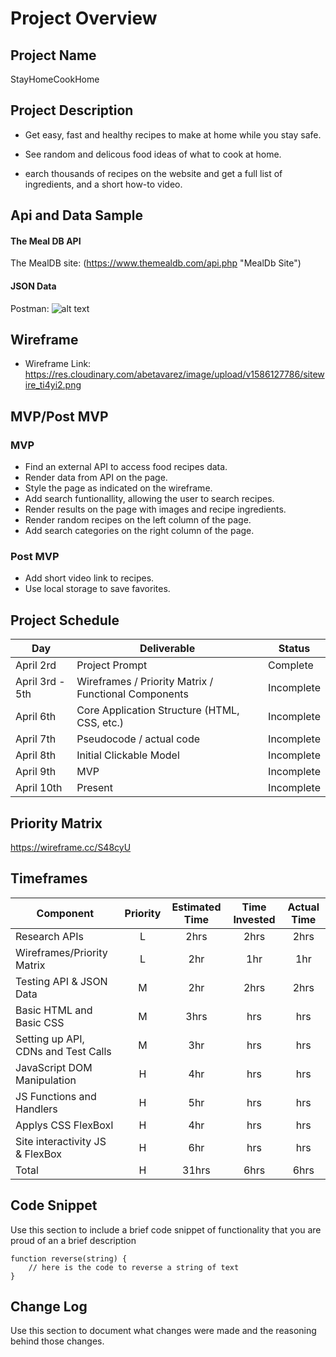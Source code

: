 # Project Overview

## Project Name
StayHomeCookHome

## Project Description

+ Get easy, fast and healthy recipes to make at home while you stay safe. 

+ See random and delicous food ideas of what to cook at home.

+ earch thousands of recipes on the website and get a full list of ingredients, and a short how-to video.

## Api and Data Sample

#### The Meal DB API

The MealDB site: 
(https://www.themealdb.com/api.php "MealDb Site")

#### JSON Data

Postman: 
![alt text](https://res.cloudinary.com/abetavarez/image/upload/v1586121154/postman_ulhuhm.png "JSON DATA")

## Wireframe
+ Wireframe Link:
https://res.cloudinary.com/abetavarez/image/upload/v1586127786/sitewire_ti4yi2.png

## MVP/Post MVP

### MVP
+ Find an external API to access food recipes data.
+ Render data from API on the page.
+ Style the page as indicated on the wireframe.
+ Add search funtionallity, allowing the user to search recipes.
+ Render results on the page with images and recipe ingredients.
+ Render random recipes on the left column of the page.
+ Add search categories on the right column of the page. 

### Post MVP
+ Add short video link  to recipes.
+ Use local storage to save favorites. 

## Project Schedule

|  Day | Deliverable | Status
|---|---| ---|
|April 2rd| Project Prompt | Complete
|April 3rd - 5th| Wireframes / Priority Matrix / Functional Components | Incomplete
|April 6th| Core Application Structure (HTML, CSS, etc.) | Incomplete
|April 7th| Pseudocode / actual code | Incomplete
|April 8th| Initial Clickable Model  | Incomplete
|April 9th| MVP | Incomplete
|April 10th| Present | Incomplete

## Priority Matrix
https://wireframe.cc/S48cyU
## Timeframes

| Component | Priority | Estimated Time | Time Invested | Actual Time |
| --- | :---: |  :---: | :---: | :---: |
| Research APIs | L | 2hrs| 2hrs | 2hrs |
| Wireframes/Priority Matrix | L | 2hr| 1hr | 1hr |
| Testing API & JSON Data | M | 2hr| 2hrs | 2hrs |
| Basic HTML and Basic CSS | M | 3hrs| hrs | hrs |
| Setting up API, CDNs and Test Calls | M | 3hr| hrs | hrs |
| JavaScript DOM Manipulation | H | 4hr| hrs | hrs |
| JS Functions and Handlers | H | 5hr| hrs | hrs |
| Applys CSS FlexBoxI | H | 4hr| hrs | hrs |
| Site interactivity JS & FlexBox | H | 6hr| hrs | hrs |
| Total | H | 31hrs| 6hrs | 6hrs |

## Code Snippet

Use this section to include a brief code snippet of functionality that you are proud of an a brief description  

```
function reverse(string) {
	// here is the code to reverse a string of text
}
```

## Change Log
 Use this section to document what changes were made and the reasoning behind those changes.  

